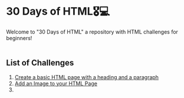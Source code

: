 # 30 Days of HTML🎖️💻

Welcome to "30 Days of HTML" a repository with HTML challenges for beginners!
<br><br>

## List of Challenges

<ol>
  <li>
  <a href="https://github.com/Alejandro-cj/30-dias-html/tree/main/01%20-%20basic%20html%20page">
    Create a basic HTML page with a heading and a paragraph
  </a>
  </li>
  
  <li>
  <a href="">
  Add an Image to your HTML Page
  </a>
  </li>

  <li>
  <a href="">
  
  </a>
  </li>

</ol>


